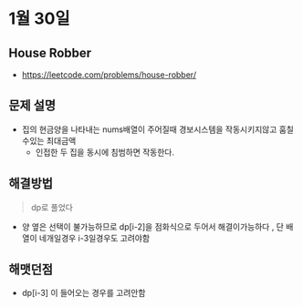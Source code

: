 # 1월 30일

## House Robber
- https://leetcode.com/problems/house-robber/


## 문제 설명
- 집의 현금양을 나타내는 nums배열이 주어질때 경보시스템을 작동시키지않고 훔칠 수있는 최대금액
  - 인접한 두 집을 동시에 침범하면 작동한다.
## 해결방법
> dp로 풀었다
- 양 옆은 선택이 불가능하므로 dp[i-2]을 점화식으로 두어서 해결이가능하다 , 단 배열이 네개일경우 i-3일경우도 고려야함


## 해맷던점
- dp[i-3] 이 들어오는 경우를 고려안함


